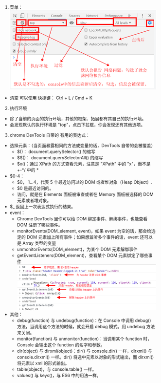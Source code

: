 1. 菜单：
![image](https://github.com/hejh1995/project-img/blob/master/blog/devtool-console-1.png)
- 清空 可以使用 快捷键： Ctrl + L / Cmd + K
2. 执行环境
- 除了当前的页面的执行环境，其他的框架、拓展都有其自己的执行环境。
- 会发现默认的执行环境是 "top"，点击下拉框，你会发现还有其他选项。
3. chrome DevTools 自带的 有用的表达式：
- 选择元素：（当页面暴露相同的方法或变量的话，DevTools 自带的会被覆盖）
    - $()： document.querySelector() 的缩写
    - $$()： document.querySelectorAll() 的缩写
    - $x()：通过 XPath 的方式查看元素，注意是 "XPath" 中的 "x"，而不是 +-*/ 中的 *
- $0-4：
    - $0， $1...$4，代表 5 个最近访问过的 DOM 或者堆对象（Heap Object）.
    - $0 是最近访问的。
    - 访问，就是在 Elements 面板被审查或者在 Memory 面板被选择的 DOM 元素或者堆对象。
- $_ 返回上一次表达式执行的结果。
- event：
   - Chrome DevTools 里你可以给 DOM 绑定事件、解绑事件，也能查看 DOM 注册了哪些事件。
   - monitorEvents(DOM_element, event)，如果 event 为空的话，那会给选定的 DOM 元素加上所有事件；如果想监听多个事件的话，event 还可以是 Array 类型的变量
   - unmonitorEvents(DOM_element)，为某个 DOM 元素解绑事件
   - getEventListeners(DOM_element)，查看某个 DOM 元素绑定了哪些事件
![image](https://github.com/hejh1995/project-img/blob/master/blog/devtool-console-2.png)
- 其他：
   - debug(function) 与 undebug(function)：在 Console 中调用 debug() 方法，当调用这个方法的时候，就会开启 debug 模式。用 undebug 方法来关闭。
   - monitor(function) 与 unmonitor(function)：当调用某个 function 时，Console 会输出这个 function 的名字和参数。
   - dir(object) 与 dirxml(object)：dir() 与 console.dir() 一样，dirxml() 与 console.dirxml() 一样。dir() 将选中元素以对象的形式输出，而 dirxml() 将元素以 xml 的形式输出。
   - table(object)，与 console.table() 一样。
   - values() 与 keys()，与 ES6 中的用法一样。
